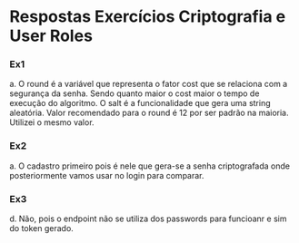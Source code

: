 # Respostas Exercícios Criptografia e User Roles

### Ex1 

a. O round é a variável que representa o fator cost que se relaciona com a segurança da senha. Sendo quanto maior o cost maior o tempo de execução do algoritmo. 
O salt é a funcionalidade que gera uma string aleatória. Valor recomendado para o round é 12 por ser padrão na maioria. Utilizei o mesmo valor. 

### Ex2 

a. O cadastro primeiro pois é nele que gera-se a senha criptografada onde posteriormente vamos usar no login para comparar. 


### Ex3

d. Não, pois o endpoint não se utiliza dos passwords para funcioanr e sim do token gerado. 





